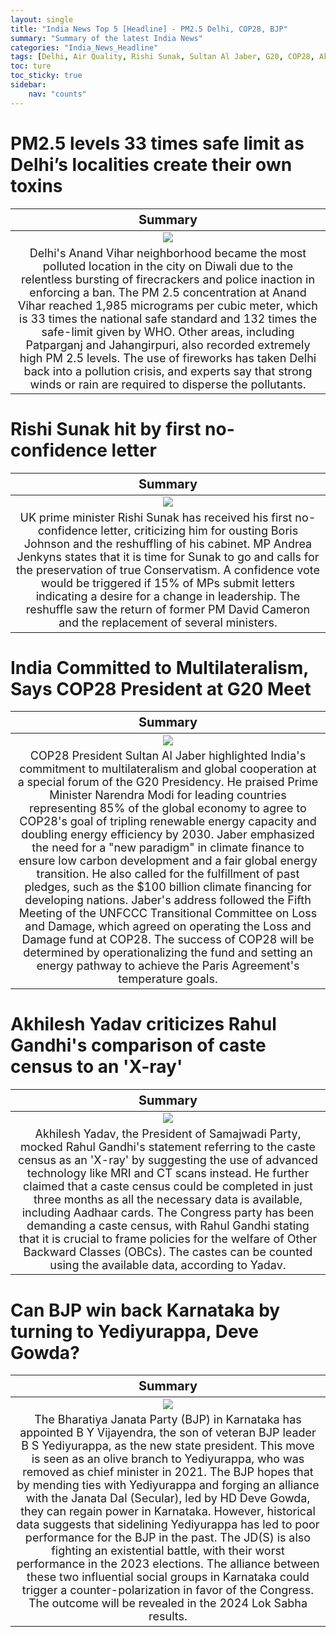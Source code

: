 ```yaml
---
layout: single
title: "India News Top 5 [Headline] - PM2.5 Delhi, COP28, BJP"
summary: "Summary of the latest India News"
categories: "India_News_Headline"
tags: [Delhi, Air Quality, Rishi Sunak, Sultan Al Jaber, G20, COP28, Akhilesh Yadav, Rahul Gandhi, BJP, Yediyurappa]
toc: ture
toc_sticky: true
sidebar:
    nav: "counts"
---
```


<style>
table th:first-of-type {
    width: 100%;
    font-size: 20px;
}
table td:nth-of-type(1) {
    width: 100%;
    font-size: 18px;
}
</style>

# PM2.5 levels 33 times safe limit as Delhi’s localities create their own toxins

Summary | 
:---:|
![](https://cdn.pixabay.com/photo/2014/02/05/08/19/smoke-258786_1280.jpg) |
Delhi's Anand Vihar neighborhood became the most polluted location in the city on Diwali due to the relentless bursting of firecrackers and police inaction in enforcing a ban. The PM 2.5 concentration at Anand Vihar reached 1,985 micrograms per cubic meter, which is 33 times the national safe standard and 132 times the safe-limit given by WHO. Other areas, including Patparganj and Jahangirpuri, also recorded extremely high PM 2.5 levels. The use of fireworks has taken Delhi back into a pollution crisis, and experts say that strong winds or rain are required to disperse the pollutants. |

# Rishi Sunak hit by first no-confidence letter

Summary | 
:---:|
![](https://cdn.pixabay.com/photo/2018/11/15/18/58/flag-3817874_1280.jpg) |
UK prime minister Rishi Sunak has received his first no-confidence letter, criticizing him for ousting Boris Johnson and the reshuffling of his cabinet. MP Andrea Jenkyns states that it is time for Sunak to go and calls for the preservation of true Conservatism. A confidence vote would be triggered if 15% of MPs submit letters indicating a desire for a change in leadership. The reshuffle saw the return of former PM David Cameron and the replacement of several ministers. |

# India Committed to Multilateralism, Says COP28 President at G20 Meet

Summary | 
:---:|
![](https://cdn.pixabay.com/photo/2018/04/08/10/07/sustainability-3300869_1280.jpg) |
COP28 President Sultan Al Jaber highlighted India's commitment to multilateralism and global cooperation at a special forum of the G20 Presidency. He praised Prime Minister Narendra Modi for leading countries representing 85% of the global economy to agree to COP28's goal of tripling renewable energy capacity and doubling energy efficiency by 2030. Jaber emphasized the need for a "new paradigm" in climate finance to ensure low carbon development and a fair global energy transition. He also called for the fulfillment of past pledges, such as the $100 billion climate financing for developing nations. Jaber's address followed the Fifth Meeting of the UNFCCC Transitional Committee on Loss and Damage, which agreed on operating the Loss and Damage fund at COP28. The success of COP28 will be determined by operationalizing the fund and setting an energy pathway to achieve the Paris Agreement's temperature goals. |

# Akhilesh Yadav criticizes Rahul Gandhi's comparison of caste census to an 'X-ray'

Summary | 
:---:|
![](https://cdn.pixabay.com/photo/2017/08/29/09/26/choice-2692575_1280.jpg) |
Akhilesh Yadav, the President of Samajwadi Party, mocked Rahul Gandhi's statement referring to the caste census as an 'X-ray' by suggesting the use of advanced technology like MRI and CT scans instead. He further claimed that a caste census could be completed in just three months as all the necessary data is available, including Aadhaar cards. The Congress party has been demanding a caste census, with Rahul Gandhi stating that it is crucial to frame policies for the welfare of Other Backward Classes (OBCs). The castes can be counted using the available data, according to Yadav. |

# Can BJP win back Karnataka by turning to Yediyurappa, Deve Gowda?

Summary | 
:---:|
![](https://images.pexels.com/photos/4134644/pexels-photo-4134644.jpeg?auto=compress&cs=tinysrgb&w=1260&h=750&dpr=1) |
The Bharatiya Janata Party (BJP) in Karnataka has appointed B Y Vijayendra, the son of veteran BJP leader B S Yediyurappa, as the new state president. This move is seen as an olive branch to Yediyurappa, who was removed as chief minister in 2021. The BJP hopes that by mending ties with Yediyurappa and forging an alliance with the Janata Dal (Secular), led by HD Deve Gowda, they can regain power in Karnataka. However, historical data suggests that sidelining Yediyurappa has led to poor performance for the BJP in the past. The JD(S) is also fighting an existential battle, with their worst performance in the 2023 elections. The alliance between these two influential social groups in Karnataka could trigger a counter-polarization in favor of the Congress. The outcome will be revealed in the 2024 Lok Sabha results. |